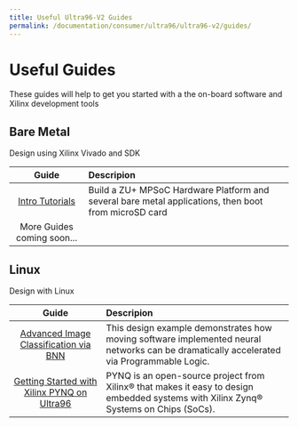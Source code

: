 ```yaml
---
title: Useful Ultra96-V2 Guides
permalink: /documentation/consumer/ultra96/ultra96-v2/guides/
---
```


# Useful Guides

These guides will help to get you started with a the on-board software and Xilinx development tools

## Bare Metal

Design using Xilinx Vivado and SDK

| Guide                                                               | Descripion                                                                                                      |
|:-------------------------------------------------------------------:|:----------------------------------------------------------------------------------------------------------------|
| [Intro Tutorials](http://ultra96.org/support/design/24166/156)      | Build a ZU+ MPSoC Hardware Platform and several bare metal applications, then boot from microSD card            |
| More Guides coming soon...                                          |                                                                                                                 |

## Linux

Design with Linux

| Guide                                                               | Descripion                                                                                                                 |
|:-------------------------------------------------------------------:|:---------------------------------------------------------------------------------------------------------------------------|
|[Advanced Image Classification via BNN](https://xilinx-wiki.atlassian.net/wiki/spaces/A/pages/18841949/Zynq+UltraScale+MPSoC+Accelerated+Image+Classification+via+Binary+Neural+Network+TechTip)| This design example demonstrates how moving software implemented neural networks can be dramatically accelerated via Programmable Logic.|                            
| [Getting Started with Xilinx PYNQ on Ultra96](http://www.pynq.io/board.html) | PYNQ is an open-source project from Xilinx® that makes it easy to design embedded systems with Xilinx Zynq® Systems on Chips (SoCs). |
